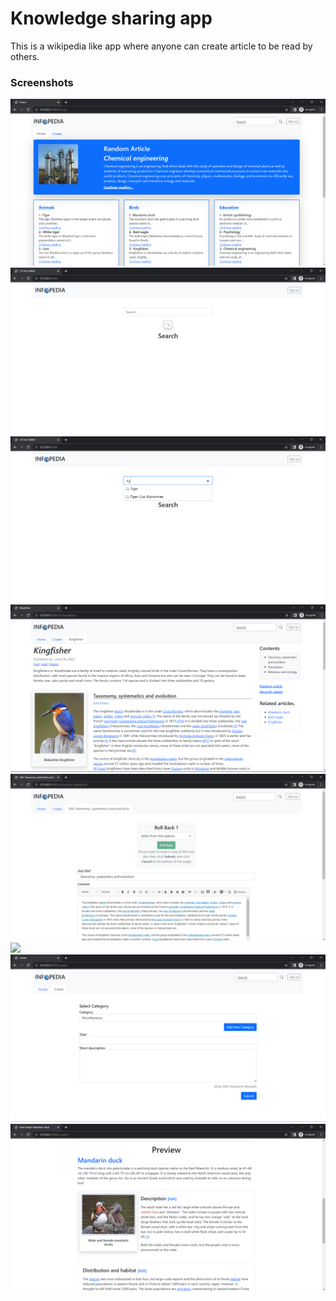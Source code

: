 <h1>Knowledge sharing app</h1>
<p>This is a wikipedia like app where anyone can create article to be read by others.</p>
<h3>Screenshots</h3>
<img src="Screenshots/home.png">
<img src="Screenshots/search1.png">
<img src="Screenshots/search.png">
<img src="Screenshots/article.png">
<img src="Screenshots/article-update.png">
<img src="Screenshots/article-update2.png">
<img src="Screenshots/article-create.png">
<img src="Screenshots/preview.png">
